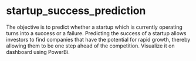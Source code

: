 # startup_success_prediction
 The objective is to predict whether a startup which is currently operating turns into a success or a failure.
 Predicting the success of a startup allows investors to find companies that have the potential for rapid growth, thereby allowing them to be one step ahead of the competition.
 Visualize it on dashboard using PowerBi.
